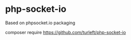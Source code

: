 # php-socket-io
Based on phpsocket.io packaging

composer require https://github.com/turleft/php-socket-io
